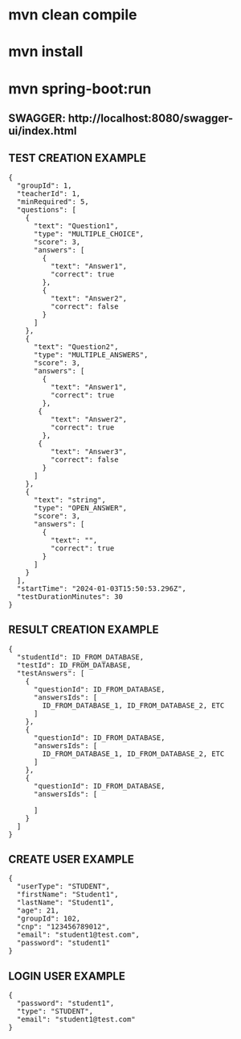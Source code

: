 # mvn clean compile
# mvn install
# mvn spring-boot:run
## SWAGGER: http://localhost:8080/swagger-ui/index.html

## TEST CREATION EXAMPLE
<pre>
{
  "groupId": 1,
  "teacherId": 1,
  "minRequired": 5,
  "questions": [
    {
      "text": "Question1",
      "type": "MULTIPLE_CHOICE",
      "score": 3,
      "answers": [
        {
          "text": "Answer1",
          "correct": true
        },
        {
          "text": "Answer2",
          "correct": false
        }
      ]
    },
    {
      "text": "Question2",
      "type": "MULTIPLE_ANSWERS",
      "score": 3,
      "answers": [
        {
          "text": "Answer1",
          "correct": true
        },
       {
          "text": "Answer2",
          "correct": true
        },
       {
          "text": "Answer3",
          "correct": false
        }
      ]
    },
    {
      "text": "string",
      "type": "OPEN_ANSWER",
      "score": 3,
      "answers": [
        {
          "text": "",
          "correct": true
        }
      ]
    }
  ],
  "startTime": "2024-01-03T15:50:53.296Z",
  "testDurationMinutes": 30
}
</pre>


## RESULT CREATION EXAMPLE
<pre>
{
  "studentId": ID_FROM_DATABASE,
  "testId": ID_FROM_DATABASE,
  "testAnswers": [
    {
      "questionId": ID_FROM_DATABASE,
      "answersIds": [
        ID_FROM_DATABASE_1, ID_FROM_DATABASE_2, ETC
      ]
    },
    {
      "questionId": ID_FROM_DATABASE,
      "answersIds": [
        ID_FROM_DATABASE_1, ID_FROM_DATABASE_2, ETC
      ]
    },
    {
      "questionId": ID_FROM_DATABASE,
      "answersIds": [
        
      ]
    }
  ]
}
</pre>

## CREATE USER EXAMPLE
<pre>
{
  "userType": "STUDENT",
  "firstName": "Student1",
  "lastName": "Student1",
  "age": 21,
  "groupId": 102,
  "cnp": "123456789012",
  "email": "student1@test.com",
  "password": "student1"
}
</pre>


## LOGIN USER EXAMPLE
<pre>
{
  "password": "student1",
  "type": "STUDENT",
  "email": "student1@test.com"
}
</pre>
